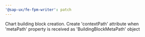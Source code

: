 ```yaml
---
'@sap-ux/fe-fpm-writer': patch
---
```


Chart building block creation. Create 'contextPath' attribute when 'metaPath' property is received as 'BuildingBlockMetaPath' object
